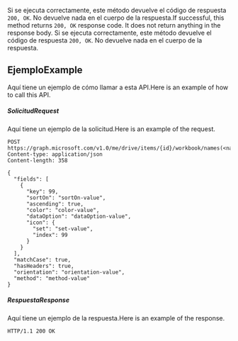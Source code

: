 <span data-ttu-id="801e3-p106">Si se ejecuta correctamente, este método devuelve el código de respuesta `200, OK`. No devuelve nada en el cuerpo de la respuesta.</span><span class="sxs-lookup"><span data-stu-id="801e3-p106">If successful, this method returns `200, OK` response code. It does not return anything in the response body.</span></span>
Si se ejecuta correctamente, este método devuelve el código de respuesta `200, OK`. No devuelve nada en el cuerpo de la respuesta.

## <span data-ttu-id="801e3-142">Ejemplo</span><span class="sxs-lookup"><span data-stu-id="801e3-142">Example</span></span>
<a id="example" class="xliff"></a>
<span data-ttu-id="801e3-143">Aquí tiene un ejemplo de cómo llamar a esta API.</span><span class="sxs-lookup"><span data-stu-id="801e3-143">Here is an example of how to call this API.</span></span>
##### <span data-ttu-id="801e3-144">Solicitud</span><span class="sxs-lookup"><span data-stu-id="801e3-144">Request</span></span>
<a id="request" class="xliff"></a>
<span data-ttu-id="801e3-145">Aquí tiene un ejemplo de la solicitud.</span><span class="sxs-lookup"><span data-stu-id="801e3-145">Here is an example of the request.</span></span>
<!-- {
  "blockType": "request",
  "name": "rangesort_apply"
}-->
```http
POST https://graph.microsoft.com/v1.0/me/drive/items/{id}/workbook/names(<name>)/range/sort/apply
Content-type: application/json
Content-length: 358

{
  "fields": [
    {
      "key": 99,
      "sortOn": "sortOn-value",
      "ascending": true,
      "color": "color-value",
      "dataOption": "dataOption-value",
      "icon": {
        "set": "set-value",
        "index": 99
      }
    }
  ],
  "matchCase": true,
  "hasHeaders": true,
  "orientation": "orientation-value",
  "method": "method-value"
}
```

##### <span data-ttu-id="801e3-146">Respuesta</span><span class="sxs-lookup"><span data-stu-id="801e3-146">Response</span></span>
<a id="response" class="xliff"></a>
<span data-ttu-id="801e3-147">Aquí tiene un ejemplo de la respuesta.</span><span class="sxs-lookup"><span data-stu-id="801e3-147">Here is an example of the response.</span></span> 
<!-- {
  "blockType": "response",
  "truncated": true,
  "@odata.type": "microsoft.graph.none"
} -->
```http
HTTP/1.1 200 OK
```

<!-- uuid: 8fcb5dbc-d5aa-4681-8e31-b001d5168d79
2015-10-25 14:57:30 UTC -->
<!-- {
  "type": "#page.annotation",
  "description": "RangeSort: apply",
  "keywords": "",
  "section": "documentation",
  "tocPath": ""
}-->